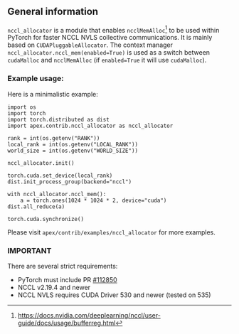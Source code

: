## General information

`nccl_allocator` is a module that enables `ncclMemAlloc`[^1] to be used within PyTorch for faster NCCL NVLS collective communications.
It is mainly based on `CUDAPluggableAllocator`.
The context manager `nccl_allocator.nccl_mem(enabled=True)` is used as a switch between `cudaMalloc` and `ncclMemAlloc` (if `enabled=True` it will use `cudaMalloc`).

[^1]: https://docs.nvidia.com/deeplearning/nccl/user-guide/docs/usage/bufferreg.html

### Example usage:

Here is a minimalistic example:

```
import os
import torch
import torch.distributed as dist
import apex.contrib.nccl_allocator as nccl_allocator

rank = int(os.getenv("RANK"))
local_rank = int(os.getenv("LOCAL_RANK"))
world_size = int(os.getenv("WORLD_SIZE"))

nccl_allocator.init()

torch.cuda.set_device(local_rank)
dist.init_process_group(backend="nccl")

with nccl_allocator.nccl_mem():
	a = torch.ones(1024 * 1024 * 2, device="cuda")
dist.all_reduce(a)

torch.cuda.synchronize()
```

Please visit `apex/contrib/examples/nccl_allocator` for more examples.


### IMPORTANT

There are several strict requirements:
- PyTorch must include PR [#112850](https://github.com/pytorch/pytorch/pull/112850)
- NCCL v2.19.4 and newer
- NCCL NVLS requires CUDA Driver 530 and newer (tested on 535)

